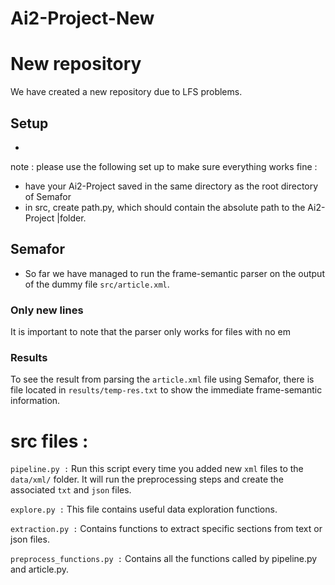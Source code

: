 # Ai2-Project-New
New repository
=================
We have created a new repository due to LFS problems.

## Setup
-
note : please use the following set up to make sure everything works fine :

- have your Ai2-Project saved in the same directory as the root directory of Semafor
- in src, create path.py, which should contain the absolute path to the Ai2-Project    |folder.

## Semafor
- So far we have managed to run the frame-semantic parser on the output of the dummy
file `src/article.xml`.
### Only new lines
It is important to note that the parser only works for files with no em
### Results
To see the result from parsing the `article.xml` file using Semafor, there is
file located in `results/temp-res.txt` to show the immediate frame-semantic information.

# src files :

`pipeline.py :`
Run this script every time you added new `xml` files to the `data/xml/` folder. It will run the preprocessing steps and create the associated `txt` and `json` files.

`explore.py :`
This file contains useful data exploration functions.

`extraction.py :`
Contains functions to extract specific sections from text or json files.

`preprocess_functions.py :`
Contains all the functions called by pipeline.py and article.py.
